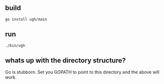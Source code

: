 ## build

`go install ugh/main`

## run

`./bin/ugh`

## whats up with the directory structure?

Go is stubborn.  Set you GOPATH to point to this directory and the above will work.
